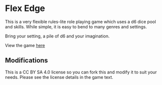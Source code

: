# Flex Edge

This is a very flexible rules-lite role playing game which uses a d6 dice pool and skills. While simple, it is easy to bend to many genres and settings.

Bring your setting, a pile of d6 and your imagination.

View the game [here](https://github.com/curtp/flex_edge/blob/main/FlexEdge.md)

## Modifications
This is a CC BY SA 4.0 license so you can fork this and modify it to suit your needs. Please see the license details in the game text.
